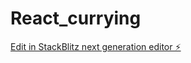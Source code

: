# React_currying

[Edit in StackBlitz next generation editor ⚡️](https://stackblitz.com/~/github.com/AdamShaikhJs/React_currying)